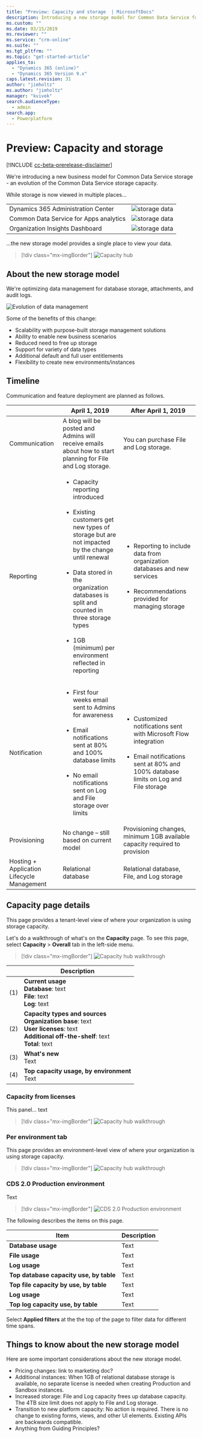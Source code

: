 ```yaml
---
title: "Preview: Capacity and storage  | MicrosoftDocs"
description: Introducing a new storage model for Common Data Service for Apps.
ms.custom: ""
ms.date: 03/15/2019
ms.reviewer: ""
ms.service: "crm-online"
ms.suite: ""
ms.tgt_pltfrm: ""
ms.topic: "get-started-article"
applies_to: 
  - "Dynamics 365 (online)"
  - "Dynamics 365 Version 9.x"
caps.latest.revision: 31
author: "jimholtz"
ms.author: "jimholtz"
manager: "kvivek"
search.audienceType: 
  - admin
search.app: 
  - Powerplatform
---
```

# Preview: Capacity and storage

[!INCLUDE [cc-beta-prerelease-disclaimer](../includes/cc-beta-prerelease-disclaimer.md)]

We're introducing a new business model for Common Data Service storage - an evolution of the Common Data Service storage capacity.

While storage is now viewed in multiple places...

|  |  |
|---------|---------|
|Dynamics 365 Administration Center     | ![](media/storage-data-365-admin-center500.png "storage data")       |
|Common Data Service for Apps analytics     | ![](media/storage-data-ppac-analytics500.png "storage data")       |
|Organization Insights Dashboard |![](media/storage-data-org-insights500.png "storage data") |

...the new storage model provides a single place to view your data.

> [!div class="mx-imgBorder"] 
> ![](media/storage-data-capacity-page.png "Capacity hub")

## About the new storage model

We're optimizing data management for database storage, attachments, and audit logs.

![](media/storage-model-evolution.png "Evolution of data management")

Some of the benefits of this change: 

- Scalability with purpose-built storage management solutions
- Ability to enable new business scenarios
- Reduced need to free up storage
- Support for variety of data types
- Additional default and full user entitlements
- Flexibility to create new environments/instances 

## Timeline

Communication and feature deployment are planned as follows.

|  | April 1, 2019 | After April 1, 2019  |
|---------|---------|---------|
|Communication     | A blog will be posted and Admins will receive emails about how to start planning for File and Log storage. | You can purchase File and Log storage. |
|Reporting     | <ul><li>Capacity reporting introduced</li><br /><li>Existing customers get new types of storage but are not impacted by the change until renewal</li><br /><li>Data stored in the organization databases is split and counted in three storage types</li><br /><li>1GB (minimum) per environment reflected in reporting</li></ul> |<ul><li>Reporting to include data from organization databases and new services</li><br /><li>Recommendations provided for managing storage</li></ul> |
|Notification     |<ul><li>First four weeks email sent to Admins for awareness </li><br /><li>Email notifications sent at 80% and 100% database limits</li><br /><li>No email notifications sent on Log and File storage over limits</li></ul> |<ul><li>Customized notifications sent with Microsoft Flow integration</li><br /><li>Email notifications sent at 80% and 100% database limits on Log and File storage</li></ul>  |
|Provisioning     |No change – still based on current model   |Provisioning changes, minimum 1GB available capacity required to provision |
|Hosting + Application Lifecycle Management    |Relational database  |Relational database, File, and Log storage |

## Capacity page details

This page provides a tenant-level view of where your organization is using storage capacity.

Let's do a walkthrough of what's on the **Capacity** page. To see this page, select **Capacity** > **Overall** tab in the left-side menu.

> [!div class="mx-imgBorder"] 
> ![](media/storage-data-capacity-page-review.png "Capacity hub walkthrough")

|  |Description |
|---------|---------|
|(1)   |**Current usage**<br />**Database**: text<br />**File**: text<br />**Log**: text<br />         |
|(2)    |**Capacity types and sources**<br />**Organization base**: text<br />**User licenses**: text<br />**Additional off-the-shelf**: text<br />**Total**: text         |
|(3)    |**What's new**<br />Text         |
|(4)     |**Top capacity usage, by environment**<br />Text         |

### Capacity from licenses

This panel... text 

> [!div class="mx-imgBorder"] 
> ![](media/storage-data-capacity-from-licenses2.png "Capacity hub walkthrough")

### Per environment tab

This page provides an environment-level view of where your organization is using storage capacity.

> [!div class="mx-imgBorder"] 
> ![](media/storage-data-per-environment2.png "Capacity hub walkthrough")

### CDS 2.0 Production environment

Text

> [!div class="mx-imgBorder"] 
> ![](media/storage-data-cds2-prod-env2.png "CDS 2.0 Production environment")

The following describes the items on this page.

|Item  |Description  |
|---------|---------|
|**Database usage**     | Text        |
|**File usage**    | Text         |
|**Log usage**     | Text        |
|**Top database capacity use, by table** | Text |
|**Top file capacity by use, by table** | Text |
|**Log usage** | Text    |
|**Top log capacity use, by table** | Text  |

Select **Applied filters** at the the top of the page to filter data for different time spans.

## Things to know about the new storage model

Here are some important considerations about the new storage model.

- Pricing changes: link to marketing doc?
- Additional instances: When 1GB of relational database storage is available, no separate license is needed when creating Production and Sandbox instances.
- Increased storage: File and Log capacity frees up database capacity. The 4TB size limit does not apply to File and Log storage.
- Transition to new platform capacity: No action is required. There is no change to existing forms, views, and other UI elements. Existing APIs are backwards compatible.
- Anything from Guiding Principles?




